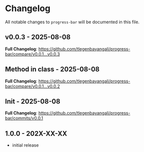 # Changelog

All notable changes to `progress-bar` will be documented in this file.

## v0.0.3 - 2025-08-08

**Full Changelog**: https://github.com/tlegenbayangali/progress-bar/compare/v0.0.1...v0.0.3

## Method in class - 2025-08-08

**Full Changelog**: https://github.com/tlegenbayangali/progress-bar/compare/v0.0.1...v0.0.2

## Init - 2025-08-08

**Full Changelog**: https://github.com/tlegenbayangali/progress-bar/commits/v0.0.1

## 1.0.0 - 202X-XX-XX

- initial release
